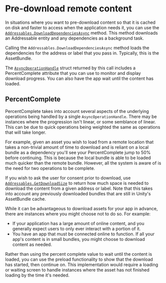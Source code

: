 # Pre-download remote content

In situations where you want to pre-download content so that it is cached on disk and faster to access when the application needs it, you can use the [`Addressables.DownloadDependenciesAsync`](xref:UnityEngine.AddressableAssets.Addressables.DownloadDependenciesAsync*)  method. This method downloads an Addressable entity and any dependencies as a background task.

Calling the `Addressables.DownloadDependenciesAsync` method loads the dependencies for the address or label that you pass in. Typically, this is the AssetBundle.

The [`AsyncOperationHandle`](xref:UnityEngine.ResourceManagement.AsyncOperations.AsyncOperationHandle) struct returned by this call includes a PercentComplete attribute that you can use to monitor and display download progress. You can also have the app wait until the content has loaded.

## PercentComplete

PercentComplete takes into account several aspects of the underlying operations being handled by a single `AsyncOperationHandle`. There may be instances where the progression isn't linear, or some semblance of linear. This can be due to quick operations being weighted the same as operations that will take longer.

For example, given an asset you wish to load from a remote location that takes a non-trivial amount of time to download and is reliant on a local bundle as a dependency you'll see your PercentComplete jump to 50% before continuing. This is because the local bundle is able to be loaded much quicker than the remote bundle. However, all the system is aware of is the need for two operations to be complete.

If you wish to ask the user for consent prior to download, use [`Addressables.GetDownloadSize`](xref:UnityEngine.AddressableAssets.Addressables.GetDownloadSize*) to return how much space is needed to download the content from a given address or label. Note that this takes into account any previously downloaded bundles that are still in Unity's AssetBundle cache.

While it can be advantageous to download assets for your app in advance, there are instances where you might choose not to do so. For example:

* If your application has a large amount of online content, and you generally expect users to only ever interact with a portion of it.
* You have an app that must be connected online to function. If all your app's content is in small bundles, you might choose to download content as needed.

Rather than using the percent complete value to wait until the content is loaded, you can use the preload functionality to show that the download has started, then continue on. This implementation would require a loading or waiting screen to handle instances where the asset has not finished loading by the time it's needed.
